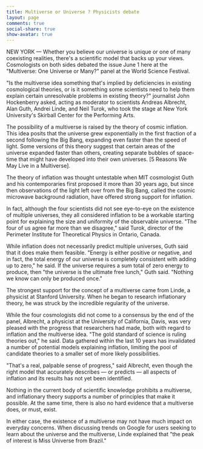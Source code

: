 ```yaml
---
title: Multiverse or Universe ? Physicists debate
layout: page
comments: true
social-share: true
show-avatar: true
---
```


NEW YORK — Whether you believe our universe is unique or one of many coexisting realities, there's a scientific model that backs up your views. Cosmologists on both sides debated the issue June 1 here at the "Multiverse: One Universe or Many?" panel at the World Science Festival.

"Is the multiverse idea something that's implied by deficiencies in existing cosmological theories, or is it something some scientists need to help them explain certain unresolvable problems in existing theory?" journalist John Hockenberry asked, acting as moderator to scientists Andreas Albrecht, Alan Guth, Andrei Linde, and Neil Turok, who took the stage at New York University's Skirball Center for the Performing Arts.

The possibility of a multiverse is raised by the theory of cosmic inflation. This idea posits that the universe grew exponentially in the first fraction of a second following the Big Bang, expanding even faster than the speed of light. Some versions of this theory suggest that certain areas of the universe expanded faster than others, creating separate bubbles of space-time that might have developed into their own universes. [5 Reasons We May Live in a Multiverse].

The theory of inflation was thought untestable when MIT cosmologist Guth and his contemporaries first proposed it more than 30 years ago, but since then observations of the light left over from the Big Bang, called the cosmic microwave background radiation, have offered strong support for inflation.

In fact, although the four scientists did not see eye-to-eye on the existence of multiple universes, they all considered inflation to be a workable starting point for explaining the size and uniformity of the observable universe. "The four of us agree far more than we disagree," said Turok, director of the Perimeter Institute for Theoretical Physics in Ontario, Canada.

While inflation does not necessarily predict multiple universes, Guth said that it does make them feasible. "Energy is either positive or negative, and in fact, the total energy of our universe is completely consistent with adding up to zero," he said. If the universe requires a sum total of zero energy to produce, then "the universe is the ultimate free lunch," Guth said. "Nothing we know can only be produced once."

The strongest support for the concept of a multiverse came from Linde, a physicist at Stanford University. When he began to research inflationary theory, he was struck by the incredible regularity of the universe.

While the four cosmologists did not come to a consensus by the end of the panel, Albrecht, a physicist at the University of California, Davis, was very pleased with the progress that researchers had made, both with regard to inflation and the multiverse idea. "The gold standard of science is ruling theories out," he said. Data gathered within the last 10 years has invalidated a number of potential models explaining inflation, limiting the pool of candidate theories to a smaller set of more likely possibilities.

"That's a real, palpable sense of progress," said Albrecht, even though the right model that accurately describes — or predicts — all aspects of inflation and its results has not yet been identified.

Nothing in the current body of scientific knowledge prohibits a multiverse, and inflationary theory supports a number of principles that make it possible. At the same time, there is also no hard evidence that a multiverse does, or must, exist.

In either case, the existence of a multiverse may not have much impact on everyday concerns. When discussing trends on Google for users seeking to learn about the universe and the multiverse, Linde explained that "the peak of interest is Miss Universe from Brazil."